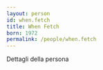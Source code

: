 ```yaml
---
layout: person
id: when.fetch
title: When Fetch
born: 1972
permalink: /people/when.fetch
---
```


Dettagli della persona 